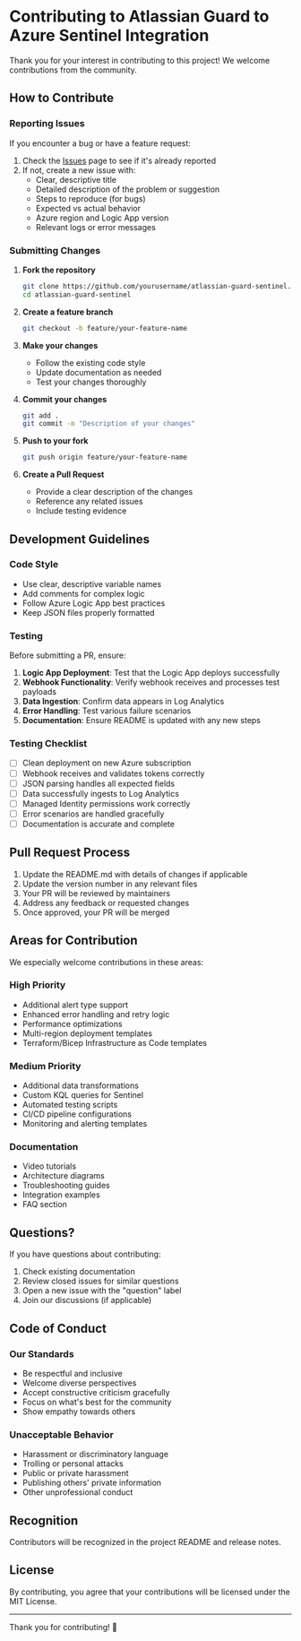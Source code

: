 # Contributing to Atlassian Guard to Azure Sentinel Integration

Thank you for your interest in contributing to this project! We welcome contributions from the community.

## How to Contribute

### Reporting Issues

If you encounter a bug or have a feature request:

1. Check the [Issues](https://github.com/yourusername/atlassian-guard-sentinel/issues) page to see if it's already reported
2. If not, create a new issue with:
   - Clear, descriptive title
   - Detailed description of the problem or suggestion
   - Steps to reproduce (for bugs)
   - Expected vs actual behavior
   - Azure region and Logic App version
   - Relevant logs or error messages

### Submitting Changes

1. **Fork the repository**
   ```bash
   git clone https://github.com/yourusername/atlassian-guard-sentinel.git
   cd atlassian-guard-sentinel
   ```

2. **Create a feature branch**
   ```bash
   git checkout -b feature/your-feature-name
   ```

3. **Make your changes**
   - Follow the existing code style
   - Update documentation as needed
   - Test your changes thoroughly

4. **Commit your changes**
   ```bash
   git add .
   git commit -m "Description of your changes"
   ```

5. **Push to your fork**
   ```bash
   git push origin feature/your-feature-name
   ```

6. **Create a Pull Request**
   - Provide a clear description of the changes
   - Reference any related issues
   - Include testing evidence

## Development Guidelines

### Code Style

- Use clear, descriptive variable names
- Add comments for complex logic
- Follow Azure Logic App best practices
- Keep JSON files properly formatted

### Testing

Before submitting a PR, ensure:

1. **Logic App Deployment**: Test that the Logic App deploys successfully
2. **Webhook Functionality**: Verify webhook receives and processes test payloads
3. **Data Ingestion**: Confirm data appears in Log Analytics
4. **Error Handling**: Test various failure scenarios
5. **Documentation**: Ensure README is updated with any new steps

### Testing Checklist

- [ ] Clean deployment on new Azure subscription
- [ ] Webhook receives and validates tokens correctly
- [ ] JSON parsing handles all expected fields
- [ ] Data successfully ingests to Log Analytics
- [ ] Managed Identity permissions work correctly
- [ ] Error scenarios are handled gracefully
- [ ] Documentation is accurate and complete

## Pull Request Process

1. Update the README.md with details of changes if applicable
2. Update the version number in any relevant files
3. Your PR will be reviewed by maintainers
4. Address any feedback or requested changes
5. Once approved, your PR will be merged

## Areas for Contribution

We especially welcome contributions in these areas:

### High Priority
- Additional alert type support
- Enhanced error handling and retry logic
- Performance optimizations
- Multi-region deployment templates
- Terraform/Bicep Infrastructure as Code templates

### Medium Priority
- Additional data transformations
- Custom KQL queries for Sentinel
- Automated testing scripts
- CI/CD pipeline configurations
- Monitoring and alerting templates

### Documentation
- Video tutorials
- Architecture diagrams
- Troubleshooting guides
- Integration examples
- FAQ section

## Questions?

If you have questions about contributing:

1. Check existing documentation
2. Review closed issues for similar questions
3. Open a new issue with the "question" label
4. Join our discussions (if applicable)

## Code of Conduct

### Our Standards

- Be respectful and inclusive
- Welcome diverse perspectives
- Accept constructive criticism gracefully
- Focus on what's best for the community
- Show empathy towards others

### Unacceptable Behavior

- Harassment or discriminatory language
- Trolling or personal attacks
- Public or private harassment
- Publishing others' private information
- Other unprofessional conduct

## Recognition

Contributors will be recognized in the project README and release notes.

## License

By contributing, you agree that your contributions will be licensed under the MIT License.

---

Thank you for contributing! 🎉
